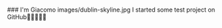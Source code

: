 <p><img align="center" src="https://github.com/marino-multipla/images/dublin-skyline.png" alt=""/></p>
### I'm Giacomo
images/dublin-skyline.jpg
I started some test project on GitHub🚀🚀🚀🚀🚀

<!--
**marino-multipla/marino-multipla** is a ✨ _special_ ✨ repository because its `README.md` (this file) appears on your GitHub profile.

Here are some ideas to get you started:

- 🔭 I’m currently working on ...
- 🌱 I’m currently learning ...
- 👯 I’m looking to collaborate on ...
- 🤔 I’m looking for help with ...
- 💬 Ask me about ...
- 📫 How to reach me: ...
- 😄 Pronouns: ...
- ⚡ Fun fact: ...
-->
